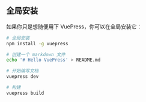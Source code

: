 ## 全局安装 


如果你只是想随便用下 VuePress，你可以在全局安装它：


``` sh
# 全局安装
npm install -g vuepress

# 创建一个 markdown 文件
echo '# Hello VuePress' > README.md

# 开始编写文档
vuepress dev

# 构建
vuepress build
```